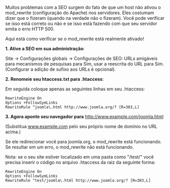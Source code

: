 <!-- Filename: How_to_check_if_mod_rewrite_is_enabled_on_your_server / Display title: Como verificar se o mod de reescrita está habilitado no seu servidor -->

Muitos problemas com a SEO surgem do fato de que um host não ativou o
mod_rewrite (configuração do Apache) nos servidores. Eles costumam dizer
que o fizeram (quando na verdade não o fizeram). Você pode verificar se
isso está correto ou não e se isso está fazendo com que seu servidor
emita o erro HTTP 500.

Aqui está como verificar se o mod_rewrite está realmente ativado!

**1. Ative a SEO em sua administração**:

Site -\> Configurações globais -\> Configurações de SEO: URLs amigáveis
para mecanismos de pesquisas para Sim, usar a reescrita do URL para Sim.
(Configurar a adição de sufixo aos URLs é opcional).

  
**2. Renomeie seu htaccess.txt para .htaccess**:

Em seguida coloque apenas as seguintes linhas em seu .htaccess:

    RewriteEngine On
    Options +FollowSymLinks
    RewriteRule ^joomla\.html http://www.joomla.org/? [R=303,L]

  
**3. Agora aponte seu navegador para**
<a href="http://www.example.com/joomla.html" class="external free"
target="_blank"
rel="nofollow noreferrer noopener">http://www.example.com/joomla.html</a>

(Substitua www.example.com pelo seu próprio nome de domínio no URL
acima.)

Se ele redirecionar você para joomla.org, o mod_rewrite está
funcionando. Se resultar em um erro, o mod_rewrite não está funcionando.

Nota: se o seu site estiver localizado em uma pasta como "/test/" você
precisa inserir o código no arquivo .htaccess da raiz da seguinte forma:

    RewriteEngine On
    Options +FollowSymLinks
    RewriteRule ^test/joomla\.html http://www.joomla.org/? [R=303,L]
